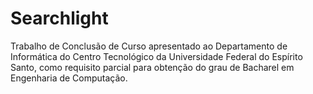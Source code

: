Searchlight
===========

Trabalho de Conclusão de Curso apresentado ao Departamento de Informática do Centro Tecnológico da Universidade Federal do Espírito Santo, como requisito parcial para obtenção do grau de Bacharel em Engenharia de Computação.